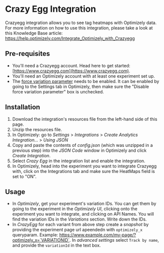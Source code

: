 # Crazy Egg Integration

Crazyegg integration allows you to see tag heatmaps with Optimizely data. For more information on how to use this integration, please take a look at this Knowledge Base article: https://help.optimizely.com/Integrate_Optimizely_with_Crazyegg

## Pre-requisites

* You'll need a Crazyegg account. Head here to get started: [https://www.crazyegg.com](https://www.crazyegg.com).
* You'll need an Optimizely account with at least one experiment set up.
*  The [force variation parameter](https://help.optimizely.com/QA_Campaigns_and_Experiments/Force_behaviors_in_Optimizely_X_using_query_parameters) needs to be enabled. It can be enabled by going to the Settings tab in Optimizely, then make sure the "Disable force variation parameter" box is unchecked.

## Installation

1. Download the integration's resources file from the left-hand side of this page.
1. Unzip the resources file.
1. In Optimizely: go to _Settings_ > _Integrations_ > _Create Analytics Integration…_ > _Using JSON_
1. Copy and paste the contents of _config.json_ (which was unzipped in a previous step) into the _JSON Code_ window in Optimizely and click _Create Integration_.
1. Select _Crazy Egg_ in the integration list and enable the integration.
1. In Optimizely, head into the experiment you want to integrate Crazyegg with, click on the Integrations tab and make sure the HeatMaps field is set to "ON".

## Usage

* In _Optimizely_, get your experiment's variation IDs. You can get them by going to the experiment in the _Optimizely UI_, clicking onto the experiment you want to integrate, and clicking on API Names. You will find the variation IDs in the _Variations_ section. Write down the IDs.
* In _CrazyEgg_ for each variant from above step create a _snapshot_ by providing the experiment page url apeendedn with `optimizely_x` queryparam. Example: https://www.example.com/my-page/?optimizely_x=`VARIATIONID`. 
In _advanced settings_ select `Track by name`, and provide the `variationId` in the text box.


